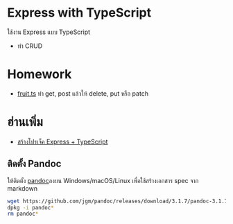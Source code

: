 # Express with TypeScript
ใช้งาน Express แบบ TypeScript 
- ทำ CRUD

# Homework
- [fruit.ts](./src/lib/fruit.ts) ทำ get, post แล้วให้ delete, put หรือ patch

# ฮ่านเพิ่ม
- [สร้างโปรเจ็ค Express + TypeScript](https://devahoy.com/express-typescript/)


## ติดตั้ง Pandoc
ให้ติดตั้ง [pandoc](https://pandoc.org/installing.html)ลงบน Windows/macOS/Linux เพื่อใช้สร้างเอกสาร spec จาก markdown
```bash
wget https://github.com/jgm/pandoc/releases/download/3.1.7/pandoc-3.1.7-1-amd64.deb
dpkg -i pandoc*
rm pandoc*
